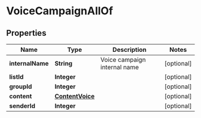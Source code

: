 

# VoiceCampaignAllOf

## Properties

Name | Type | Description | Notes
------------ | ------------- | ------------- | -------------
**internalName** | **String** | Voice campaign internal name |  [optional]
**listId** | **Integer** |  |  [optional]
**groupId** | **Integer** |  |  [optional]
**content** | [**ContentVoice**](ContentVoice.md) |  |  [optional]
**senderId** | **Integer** |  |  [optional]



